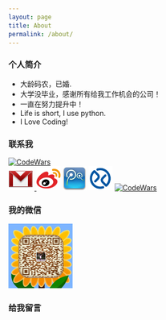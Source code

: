 ```yaml
---
layout: page
title: About
permalink: /about/
---
```


### 个人简介
* 大龄码农，已婚.
* 大学没毕业，感谢所有给我工作机会的公司！
* 一直在努力提升中！
* Life is short, I use python.
* I Love Coding!

### 联系我

<p><a target="__blank" href="https://www.codewars.com/users/zhuangyan/">
<img src="https://www.codewars.com/users/zhuangyan/badges/large" alt="CodeWars">
</a><br>
<a href="mailto:arcgis@qq.com"><img src="/images/gmail.png" alt="我的邮箱"></a>&nbsp;<a target="__blank" href="http://weibo.com/zhuangyancn">
<img src="/images/sina.png" alt="新浪微博"></a>&nbsp;<a target="__blank" href="http://t.qq.com/powering"><img src="/images/tencent.jpg" alt="腾讯微博"></a>&nbsp;<a target="__blank" href="http://xueqiu.com/5989242153"><img src="/images/xueqiu.png" width="48px" height="48px" alt="我的雪球"></a>
<a target="__blank" href="https://www.codewars.com/users/zhuangyan/">
<img src="https://www.codewars.com/users/zhuangyan/badges/large" alt="CodeWars">
</a>
<br/>
</p>

### 我的微信
<img src="/images/mmqrcode1432452023005.png" width="128px" height="128px" alt="我的微信" />

### 给我留言
<div id="cloud-tie-wrapper" class="cloud-tie-wrapper"></div>
<script>
  var cloudTieConfig = {
    url: document.location.href,
    sourceId: "about_zhuangyan",
    productKey: "fa9c2b176140449d97292ea502ee96c8",
    target: "cloud-tie-wrapper"
  };
</script>
<script src="https://img1.cache.netease.com/f2e/tie/yun/sdk/loader.js"></script>
